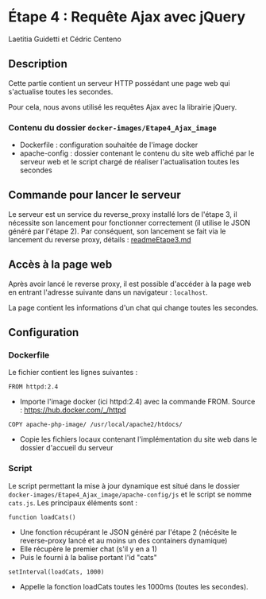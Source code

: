 # Étape 4 : Requête Ajax avec jQuery
Laetitia Guidetti et Cédric Centeno

## Description

Cette partie contient un serveur HTTP possédant une page web qui s'actualise toutes les secondes.

Pour cela, nous avons utilisé les requêtes Ajax avec la librairie jQuery.

### Contenu du dossier ```docker-images/Etape4_Ajax_image```

- Dockerfile : configuration souhaitée de l'image docker
- apache-config : dossier contenant le contenu du site web affiché par le
  serveur web et le script chargé de réaliser l'actualisation toutes les secondes

## Commande pour lancer le serveur

Le serveur est un service du reverse_proxy installé lors de l'étape 3, il nécessite son lancement pour fonctionner correctement
(il utilise le JSON généré par l'étape 2). Par conséquent, son lancement se fait via le lancement du reverse proxy, détails : [readmeEtape3.md](readmeEtape3.md)


## Accès à la page web

Après avoir lancé le reverse proxy, il est possible
d'accéder à la page web en entrant l'adresse suivante dans un navigateur :
```localhost```.

La page contient les informations d'un chat qui change toutes les secondes.

## Configuration

### Dockerfile
Le fichier contient les lignes suivantes :

```FROM httpd:2.4```
- Importe l'image docker (ici httpd:2.4) avec la commande FROM.
  Source : https://hub.docker.com/_/httpd

```COPY apache-php-image/ /usr/local/apache2/htdocs/```
- Copie les fichiers locaux contenant l'implémentation du site web dans le dossier d'accueil du serveur

### Script

Le script permettant la mise à jour dynamique est situé dans le dossier ```docker-images/Etape4_Ajax_image/apache-config/js```
et le script se nomme ```cats.js```. Les principaux éléments sont :

```function loadCats()```
- Une fonction récupérant le JSON généré par l'étape 2 (nécésite le reverse-proxy lancé et au moins un des containers dynamique)
- Elle récupère le premier chat (s'il y en a 1)
- Puis le fourni à la balise portant l'id "cats"

```setInterval(loadCats, 1000)```
- Appelle la fonction loadCats toutes les 1000ms (toutes les secondes).
